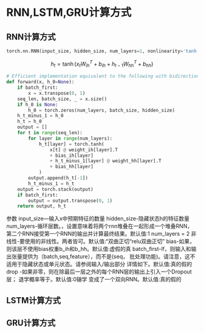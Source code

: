 # RNN,LSTM,GRU计算方式

## RNN计算方式

```python
torch.nn.RNN(input_size, hidden_size, num_layers=1, nonlinearity='tanh', bias=True, batch_first=False, dropout=0.0, bidirectional=False, device=None, dtype=None)
```

$$
h_t=\tanh(x_tW_{ih}^T+b_{ih}+h_{t-1}W_{hh}^T+b_{hh})
$$

```python
# Efficient implementation equivalent to the following with bidirectional=False
def forward(x, h_0=None):
    if batch_first:
        x = x.transpose(0, 1)
    seq_len, batch_size, _ = x.size()
    if h_0 is None:
        h_0 = torch.zeros(num_layers, batch_size, hidden_size)
    h_t_minus_1 = h_0
    h_t = h_0
    output = []
    for t in range(seq_len):
        for layer in range(num_layers):
            h_t[layer] = torch.tanh(
                x[t] @ weight_ih[layer].T
                + bias_ih[layer]
                + h_t_minus_1[layer] @ weight_hh[layer].T
                + bias_hh[layer]
            )
        output.append(h_t[-1])
        h_t_minus_1 = h_t
    output = torch.stack(output)
    if batch_first:
        output = output.transpose(0, 1)
    return output, h_t
```

参数
input_size—输入x中预期特征的数量
hidden_size-隐藏状态h的特征数量
num_layers-循环层数。，设置意味着将两个rnn堆叠在一起形成一个堆叠RNN，第二个RNN接受第一个RNN的输出并计算最终结果。默认值:1 num_layers = 2
非线性-要使用的非线性。两者皆可。默认值:“双曲正切“relu双曲正切”
bias-如果，则该层不使用bias权重b_ih和b_hh。默认值:虚假的真
batch_first-If，则输入和输出张量提供为（batch,seq,feature），而不是(seq，
批处理功能)。请注意，这不适用于隐藏状态或单元状态。请参阅输入/输出部分
详情如下。默认值:真的假的
drop -如果非零，则在除最后一层之外的每个RNN层的输出上引入一个Dropout层；
退学概率等于。默认值:0辍学
变成了一个双向RNN。默认值:真的假的




## LSTM计算方式



## GRU计算方式
